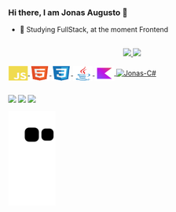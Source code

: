 ### Hi there, I am Jonas Augusto  👋

- 🌱 Studying FullStack, at the moment Frontend

##

<div align="center">
  <a href="https://www.linkedin.com/in/jonasaug/" target="_blank">
  <img height="180em" src="https://github-readme-stats.vercel.app/api?username=jonasaugust1&show_icons=true&theme=dracula&include_all_commits=true&count_private=true"/>
  <img height="180em" src="https://github-readme-stats.vercel.app/api/top-langs/?username=jonasaugust1&layout=compact&langs_count=7&theme=dracula"/>
</div>
  
 <div style="display: inline_block"><br>
  <img align="center" alt="Jonas-Js" height="30" width="40" src="https://raw.githubusercontent.com/devicons/devicon/master/icons/javascript/javascript-plain.svg">
  <img align="center" alt="Jonas-HTML" height="30" width="40" src="https://raw.githubusercontent.com/devicons/devicon/master/icons/html5/html5-original.svg">
  <img align="center" alt="Jonas-CSS" height="30" width="40" src="https://raw.githubusercontent.com/devicons/devicon/master/icons/css3/css3-original.svg">
  <img align="center" alt="Jonas-Java" height="30" width="40" src="https://raw.githubusercontent.com/devicons/devicon/master/icons/java/java-original.svg">
  <img align="center" alt="Jonas-Kotlin" height="30" width="40" src="https://raw.githubusercontent.com/devicons/devicon/master/icons/kotlin/kotlin-original.svg">
  <img align="center" alt="Jonas-C#" height="30" width="40" src="https://raw.githubusercontent.com/devicons/devicon/master/icons/C#/C#-original.svg">
</div>

  ##
  
<div> 
  <a href="https://instagram.com/jonasaugusto_" target="_blank"><img src="https://img.shields.io/badge/-Instagram-%23E4405F?style=for-the-badge&logo=instagram&logoColor=white" target="_blank"></a>
  <a href = "mailto:jonasaugusto99@gmail.com"><img src="https://img.shields.io/badge/-Gmail-%23333?style=for-the-badge&logo=gmail&logoColor=white" target="_blank"></a>
  <a href="https://www.linkedin.com/in/jonasaug/" target="_blank"><img src="https://img.shields.io/badge/-LinkedIn-%230077B5?style=for-the-badge&logo=linkedin&logoColor=white" target="_blank"></a>
</div>

 ![Snake animation](https://github.com/jonasaugust1/jonasaugust1/blob/output/github-contribution-grid-snake.svg)
